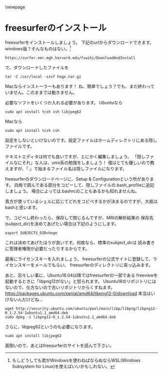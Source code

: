 
\newpage
# freesurferのインストール
freesurferをインストールしましょう。
下記のurlからダウンロードできます。windows版？そんなものはない。[^wsl]

[^wsl]: もしどうしても君がWindowsを使わねばならぬならWSL(Windows Subsystem for Linux)を使えばいいかもしれない。

```
https://surfer.nmr.mgh.harvard.edu/fswiki/DownloadAndInstall
```

で、ダウンロードしたファイルを

```{frame=single}
tar -C /usr/local -xzvf hoge.tar.gz
```

Macならインストーラーもあります！
ね、簡単でしょう？でも、まだ終わっていません。このままでは動きません。

必要なソフトをいくつか入れる必要があります。
Ubuntuなら

```{frame=single}
sudo apt install tcsh csh libjpeg62
```

Macなら
```{frame=single}
sudo apt install tcsh csh
```

設定をしないといけないのです。設定ファイルはホームディレクトリにある隠しファイルです。

テキストエディタは何でも良いですが、とにかく編集しましょう。
「隠しファイルなにそれ」な人は、unix系の勉強をしましょう！
僕はとても優しいので教えますが、「.」で始まるファイル名は隠しファイルになります。

freesurferのダウンロードページに、Setup & Configurationという所があります。
四角で囲んである部分をコピーして、隠しファイルの.bash_profileに追記しましょう。
場合によっては.bashrcのこともあるかも知れませんね。

貴方が使っているシェルに応じてどれをコピペするかが決まるのですが、大抵はbashと思います。

で、コピペし終わったら、保存して閉じるんですが、MRIの解析結果の
保存先(subject_dir)を決めてあげたい場合は下記のようにします。

```{frame=single}
export SUBJECTS_DIR=hoge
```

これは決めてあげたほうが良いです。何故なら、標準のsubject_dirは
読み書きに管理者権限が必要だったりするからです。

最後にライセンスキーを入れましょう。
freesurferの公式サイトに登録して、ライセンスキーをメールでもらい、
freesurferのディレクトリに突っ込みます。

あと、忌々しい事に、Ubuntu18.04以降ではfreesurferの一部である
freeviewを起動するときに「libpng12がない」と怒られます。
Ubuntu18のリポジトリにはないので、仕方ないので古いリポジトリからくすねます。
https://packages.ubuntu.com/xenial/amd64/libpng12-0/download
本当はいけないんだけどね…

```{frame=single}
wget http://security.ubuntu.com/ubuntu/pool/main/libp/libpng/libpng12-0_1.2.54-1ubuntu1.1_amd64.deb
sudo dpkg -i libpng12-0_1.2.54-1ubuntu1.1_amd64.deb
```

さらに、libjpeg62というのも必要になります。

```{frame=single}
sudo apt install libjpeg62
```

面倒いので、あとはfreesurferのサイトを読んで下さい。

